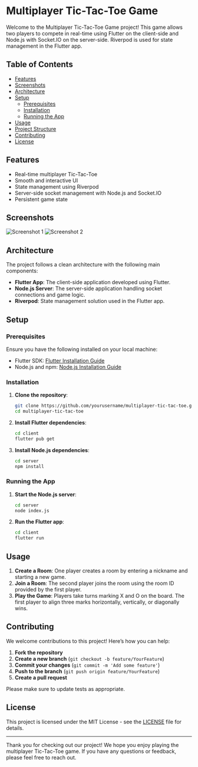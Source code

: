 # Multiplayer Tic-Tac-Toe Game

Welcome to the Multiplayer Tic-Tac-Toe Game project! This game allows two players to compete in real-time using Flutter on the client-side and Node.js with Socket.IO on the server-side. Riverpod is used for state management in the Flutter app.

## Table of Contents

- [Features](#features)
- [Screenshots](#screenshots)
- [Architecture](#architecture)
- [Setup](#setup)
  - [Prerequisites](#prerequisites)
  - [Installation](#installation)
  - [Running the App](#running-the-app)
- [Usage](#usage)
- [Project Structure](#project-structure)
- [Contributing](#contributing)
- [License](#license)

## Features

- Real-time multiplayer Tic-Tac-Toe
- Smooth and interactive UI
- State management using Riverpod
- Server-side socket management with Node.js and Socket.IO
- Persistent game state

## Screenshots

![Screenshot 1](screenshots/screen1.png)
![Screenshot 2](screenshots/screen2.png)

## Architecture

The project follows a clean architecture with the following main components:

- **Flutter App**: The client-side application developed using Flutter.
- **Node.js Server**: The server-side application handling socket connections and game logic.
- **Riverpod**: State management solution used in the Flutter app.

## Setup

### Prerequisites

Ensure you have the following installed on your local machine:

- Flutter SDK: [Flutter Installation Guide](https://flutter.dev/docs/get-started/install)
- Node.js and npm: [Node.js Installation Guide](https://nodejs.org/en/download/)

### Installation

1. **Clone the repository**:

    ```bash
    git clone https://github.com/yourusername/multiplayer-tic-tac-toe.git
    cd multiplayer-tic-tac-toe
    ```

2. **Install Flutter dependencies**:

    ```bash
    cd client
    flutter pub get
    ```

3. **Install Node.js dependencies**:

    ```bash
    cd server
    npm install
    ```

### Running the App

1. **Start the Node.js server**:

    ```bash
    cd server
    node index.js
    ```

2. **Run the Flutter app**:

    ```bash
    cd client
    flutter run
    ```

## Usage

1. **Create a Room**: One player creates a room by entering a nickname and starting a new game.
2. **Join a Room**: The second player joins the room using the room ID provided by the first player.
3. **Play the Game**: Players take turns marking X and O on the board. The first player to align three marks horizontally, vertically, or diagonally wins.


## Contributing

We welcome contributions to this project! Here’s how you can help:

1. **Fork the repository**
2. **Create a new branch** (`git checkout -b feature/YourFeature`)
3. **Commit your changes** (`git commit -m 'Add some feature'`)
4. **Push to the branch** (`git push origin feature/YourFeature`)
5. **Create a pull request**

Please make sure to update tests as appropriate.

## License

This project is licensed under the MIT License - see the [LICENSE](LICENSE) file for details.

---

Thank you for checking out our project! We hope you enjoy playing the multiplayer Tic-Tac-Toe game. If you have any questions or feedback, please feel free to reach out.



